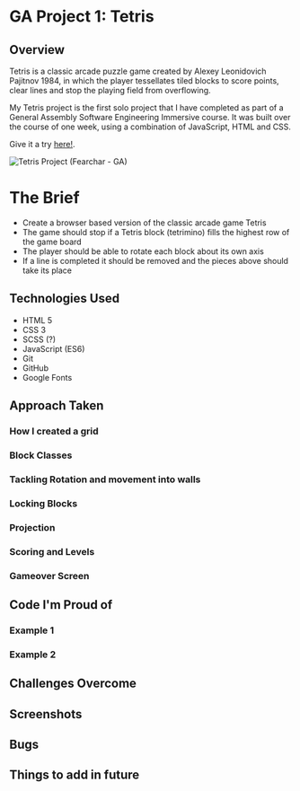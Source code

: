 # GA Project 1: Tetris

## Overview

Tetris is a classic arcade puzzle game created by Alexey Leonidovich Pajitnov 1984, in which the player tessellates tiled blocks to score points, clear lines and stop the playing field from overflowing.

My Tetris project is the first solo project that I have completed as part of a General Assembly Software Engineering Immersive course. It was built over the course of one week, using a combination of JavaScript, HTML and CSS.

Give it a try [here!](https://fearchar.github.io/tetris-project/).

![Tetris Project (Fearchar - GA)](https://media.giphy.com/media/j2S9spaxnENrfHb08e/giphy.gif)

# The Brief

* Create a browser based version of the classic arcade game Tetris
* The game should stop if a Tetris block (tetrimino) fills the highest row of the game board
* The player should be able to rotate each block about its own axis
* If a line is completed it should be removed and the pieces above should take its place

## Technologies Used

* HTML 5
* CSS 3
* SCSS (?)
* JavaScript (ES6)
* Git
* GitHub
* Google Fonts

## Approach Taken

### How I created a grid

### Block Classes

### Tackling Rotation and movement into walls

### Locking Blocks

### Projection

### Scoring and Levels

### Gameover Screen

## Code I'm Proud of

### Example 1

### Example 2

## Challenges Overcome

## Screenshots

## Bugs

## Things to add in future

